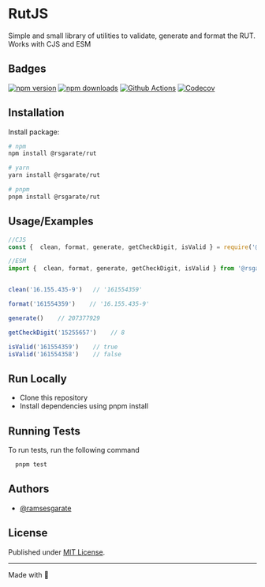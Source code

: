 
# RutJS

Simple and small library of utilities to validate, generate and format the RUT. Works with CJS and ESM


## Badges

[![npm version][npm-version-src]][npm-version-href]
[![npm downloads][npm-downloads-src]][npm-downloads-href]
[![Github Actions][github-actions-src]][github-actions-href]
[![Codecov][codecov-src]][codecov-href]


[npm-version-src]: https://img.shields.io/npm/v/@rsgarate/rut?style=flat-square
[npm-version-href]: https://npmjs.com/package/@rsgarate/rut

[npm-downloads-src]: https://img.shields.io/npm/dm/@rsgarate/rut?style=flat-square
[npm-downloads-href]: https://npmjs.com/package/@rsgarate/rut

[github-actions-src]: https://img.shields.io/github/workflow/status/ramsesgarate/rutjs/ci/main?style=flat-square
[github-actions-href]: https://github.com/ramsesgarate/rutjs/actions?query=workflow%3Aci

[codecov-src]: https://img.shields.io/codecov/c/gh/ramsesgarate/rutjs/main?style=flat-square
[codecov-href]: https://codecov.io/gh/ramsesgarate/rutjs

## Installation

Install package:

```bash
# npm
npm install @rsgarate/rut

# yarn
yarn install @rsgarate/rut

# pnpm
pnpm install @rsgarate/rut
```
    
## Usage/Examples

```javascript
//CJS
const {  clean, format, generate, getCheckDigit, isValid } = require('@rsgarate/rut')

//ESM
import {  clean, format, generate, getCheckDigit, isValid } from '@rsgarate/rut'


clean('16.155.435-9')   // '161554359'

format('161554359')    // '16.155.435-9'

generate()    // 207377929

getCheckDigit('15255657')    // 8

isValid('161554359')    // true
isValid('161554358')    // false

```


## Run Locally

* Clone this repository
* Install dependencies using pnpm install



## Running Tests

To run tests, run the following command

```bash
  pnpm test
```


## Authors

- [@ramsesgarate](https://www.github.com/ramsesgarate)

## License

Published under [MIT License](./LICENSE).
 
---
Made with 💛
